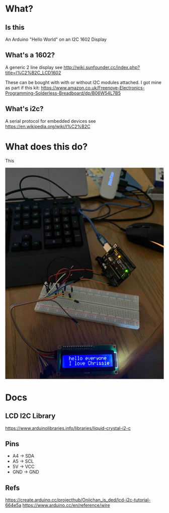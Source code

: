 # What?

## Is this

An Arduino "Hello World" on an I2C 1602 Display

## What's a 1602?

A generic 2 line display see http://wiki.sunfounder.cc/index.php?title=I%C2%B2C_LCD1602

These can be bought with with or without I2C modules attached. I got mine as part if this kit: https://www.amazon.co.uk/Freenove-Electronics-Programming-Solderless-Breadboard/dp/B06W54L7B5

## What's i2c?

A serial protocol for embedded devices see https://en.wikipedia.org/wiki/I%C2%B2C

# What does this do?
This

<img src="./Board.jpg">

# Docs

## LCD I2C Library

https://www.arduinolibraries.info/libraries/liquid-crystal-i2-c

## Pins

* A4  -> SDA
* A5  -> SCL
* 5V  -> VCC
* GND -> GND

## Refs

https://create.arduino.cc/projecthub/Oniichan_is_ded/lcd-i2c-tutorial-664e5a
https://www.arduino.cc/en/reference/wire
